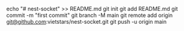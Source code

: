 echo "# nest-socket" >> README.md
git init
git add README.md
git commit -m "first commit"
git branch -M main
git remote add origin git@github.com:vietstars/nest-socket.git
git push -u origin main
